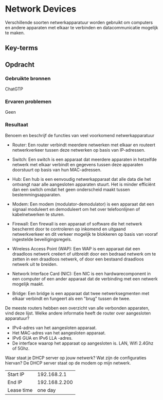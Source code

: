 # Network Devices
Verschillende soorten netwerkapparatuur worden gebruikt om computers en andere apparaten met elkaar te verbinden en datacommunicatie mogelijk te maken.


## Key-terms


## Opdracht
### Gebruikte bronnen
ChatGTP

### Ervaren problemen
Geen

### Resultaat

Benoem en beschrijf de functies van veel voorkomend netwerkapparatuur

- Router: Een router verbindt meerdere netwerken met elkaar en routeert netwerkverkeer tussen deze netwerken op basis van IP-adressen.

- Switch: Een switch is een apparaat dat meerdere apparaten in hetzelfde netwerk met elkaar verbindt en gegevens tussen deze apparaten doorstuurt op basis van hun MAC-adressen.

- Hub: Een hub is een eenvoudig netwerkapparaat dat alle data die het ontvangt naar alle aangesloten apparaten stuurt. Het is minder efficiënt dan een switch omdat het geen onderscheid maakt tussen bestemmingsapparaten.

- Modem: Een modem (modulator-demodulator) is een apparaat dat een signaal moduleert en demoduleert om het over telefoonlijnen of kabelnetwerken te sturen.

- Firewall: Een firewall is een apparaat of software die het netwerk beschermt door te controleren op inkomend en uitgaand netwerkverkeer en dit verkeer mogelijk te blokkeren op basis van vooraf ingestelde beveiligingsregels.

- Wireless Access Point (WAP): Een WAP is een apparaat dat een draadloos netwerk creëert of uitbreidt door een bedraad netwerk om te zetten in een draadloos netwerk, of door een bestaand draadloos netwerk uit te breiden.

- Network Interface Card (NIC): Een NIC is een hardwarecomponent in een computer of een ander apparaat dat de verbinding met een netwerk mogelijk maakt.

- Bridge: Een bridge is een apparaat dat twee netwerksegmenten met elkaar verbindt en fungeert als een "brug" tussen de twee.


De meeste routers hebben een overzicht van alle verbonden apparaten, vind deze lijst. Welke andere informatie heeft de router over aangesloten apparatuur?

- IPv4-adres van het aangesloten apparaat.
- Het MAC-adres van het aangesloten apparaat.
- IPv6 GUA en IPv6 LLA -adres.
- De interface waarop het apparaat op aangesloten is. LAN, Wifi 2.4Ghz of 5Ghz.

Waar staat je DHCP server op jouw netwerk? Wat zijn de configuraties hiervan?
De DHCP server staat op de modem op mijn netwerk.

|           |             |
------------|-------------|
|Start IP   |192.168.2.1  |
|End IP     |192.168.2.200|
|Lease time |one day      |